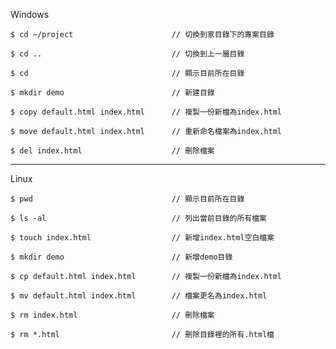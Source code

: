 Windows
```
$ cd ~/project						// 切換到家目錄下的專案目錄
```

```
$ cd ..								// 切換到上一層目錄
```

```
$ cd								// 顯示目前所在目錄
```

```
$ mkdir demo						// 新建目錄
```

```
$ copy default.html index.html		// 複製一份新檔為index.html
```

```
$ move default.html index.html		// 重新命名檔案為index.html
```

```
$ del index.html					// 刪除檔案
```

---

Linux
```
$ pwd								// 顯示目前所在目錄
```

```
$ ls -al							// 列出當前目錄的所有檔案
```

```
$ touch index.html					// 新增index.html空白檔案
```

```
$ mkdir demo						// 新增demo目錄
```

```
$ cp default.html index.html		// 複製一份新檔為index.html
```

```
$ mv default.html index.html		// 檔案更名為index.html
```

```
$ rm index.html						// 刪除檔案
```

```
$ rm *.html							// 刪除目錄裡的所有.html檔
```